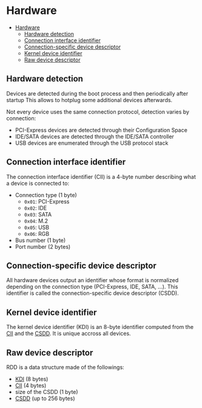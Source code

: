 # Hardware
- [Hardware](#hardware)
  - [Hardware detection](#hardware-detection)
  - [Connection interface identifier](#connection-interface-identifier)
  - [Connection-specific device descriptor](#connection-specific-device-descriptor)
  - [Kernel device identifier](#kernel-device-identifier)
  - [Raw device descriptor](#raw-device-descriptor)


## Hardware detection
Devices are detected during the boot process and then periodically after startup
This allows to hotplug some additional devices afterwards.

Not every device uses the same connection protocol,
detection varies by connection:
- PCI-Express devices are detected through their Configuration Space
- IDE/SATA devices are detected through the IDE/SATA controller
- USB devices are enumerated through the USB protocol stack

## Connection interface identifier
The connection interface identifier (CII) is a 4-byte number describing what a device is connected to:
- Connection type (1 byte)
  - `0x01`: PCI-Express
  - `0x02`: IDE
  - `0x03`: SATA
  - `0x04`: M.2
  - `0x05`: USB
  - `0x06`: RGB
- Bus number (1 byte)
- Port number (2 bytes)

## Connection-specific device descriptor
All hardware devices output an identifier whose format is
normalized depending on the connection type (PCI-Express, IDE, SATA, ...).
This identifier is called the connection-specific device descriptor (CSDD).

## Kernel device identifier
The kernel device identifier (KDI) is an 8-byte identifier
computed from the [CII](#connection-interface-identifier)
and the [CSDD](#connection-specific-device-descriptor).
It is unique accross all devices.

## Raw device descriptor
RDD is a data structure made of the followings:
- [KDI](#kernel-device-identifier) (8 bytes)
- [CII](#connection-interface-identifier) (4 bytes)
- size of the CSDD (1 byte)
- [CSDD](#connection-specific-device-descriptor) (up to 256 bytes)
